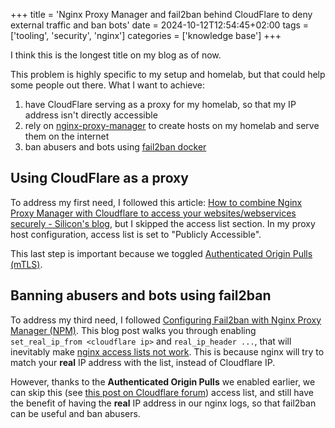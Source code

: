 +++
title = 'Nginx Proxy Manager and fail2ban behind CloudFlare to deny external traffic and ban bots'
date = 2024-10-12T12:54:45+02:00
tags = ['tooling', 'security', 'nginx']
categories = ['knowledge base']
+++

I think this is the longest title on my blog as of now.

This problem is highly specific to my setup and homelab, but that could help some people out there. What I want to achieve:
1. have CloudFlare serving as a proxy for my homelab, so that my IP address isn't directly accessible
2. rely on [nginx-proxy-manager](https://github.com/NginxProxyManager/nginx-proxy-manager) to create hosts on my homelab and serve them on the internet
3. ban abusers and bots using [fail2ban docker](https://github.com/crazymax/fail2ban)

## Using CloudFlare as a proxy

To address my first need, I followed this article: [How to combine Nginx Proxy Manager with Cloudflare to access your websites/webservices securely - Silicon's blog](https://silicon.blog/2024/01/22/how-to-combine-nginx-proxy-manager-with-cloudflare-to-access-your-websites-web-services-securely/), but I skipped the access list section. In my proxy host configuration, access list is set to "Publicly Accessible".

This last step is important because we toggled [Authenticated Origin Pulls (mTLS)](https://developers.cloudflare.com/ssl/origin-configuration/authenticated-origin-pull).

## Banning abusers and bots using fail2ban

To address my third need, I followed [Configuring Fail2ban with Nginx Proxy Manager (NPM)](https://blog.lrvt.de/fail2ban-with-nginx-proxy-manager/). This blog post walks you through enabling `set_real_ip_from <cloudflare ip>` and `real_ip_header ...`, that will inevitably make [nginx access lists not work](https://superuser.com/questions/960454/how-do-i-use-allow-deny-in-conjunction-with-set-real-ip-from). This is because nginx will try to match your **real** IP address with the list, instead of Cloudflare IP.

However, thanks to the **Authenticated Origin Pulls** we enabled earlier, we can skip this (see [this post on Cloudflare forum](https://community.cloudflare.com/t/nginx-forward-real-ip-and-only-allow-cloudflare/232570/6)) access list, and still have the benefit of having the **real** IP address in our nginx logs, so that fail2ban can be useful and ban abusers.

